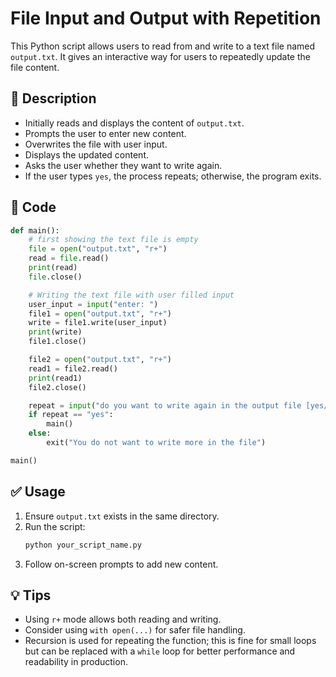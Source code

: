 # File Input and Output with Repetition

This Python script allows users to read from and write to a text file named `output.txt`. It gives an interactive way for users to repeatedly update the file content.

## 📄 Description

- Initially reads and displays the content of `output.txt`.
- Prompts the user to enter new content.
- Overwrites the file with user input.
- Displays the updated content.
- Asks the user whether they want to write again.
- If the user types `yes`, the process repeats; otherwise, the program exits.

## 🧾 Code

```python
def main():
    # first showing the text file is empty
    file = open("output.txt", "r+")
    read = file.read()
    print(read)
    file.close()

    # Writing the text file with user filled input
    user_input = input("enter: ")
    file1 = open("output.txt", "r+")
    write = file1.write(user_input)
    print(write)
    file1.close()

    file2 = open("output.txt", "r+")
    read1 = file2.read()
    print(read1)
    file2.close()

    repeat = input("do you want to write again in the output file [yes/no]?").lower()
    if repeat == "yes":
        main()
    else:
        exit("You do not want to write more in the file")

main()
```

## ✅ Usage

1. Ensure `output.txt` exists in the same directory.
2. Run the script:
   ```bash
   python your_script_name.py
   ```
3. Follow on-screen prompts to add new content.

## 💡 Tips

- Using `r+` mode allows both reading and writing.
- Consider using `with open(...)` for safer file handling.
- Recursion is used for repeating the function; this is fine for small loops but can be replaced with a `while` loop for better performance and readability in production.


